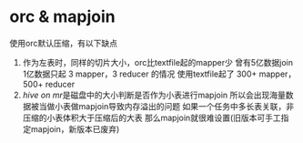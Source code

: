 # orc & mapjoin

使用orc默认压缩，有以下缺点
1. 作为左表时，同样的切片大小，orc比textfile起的mapper少
    曾有5亿数据join 1亿数据只起 3 mapper，3 reducer 的情况
    使用textfile起了 300+ mapper，500+ reducer
2. *hive on mr*是磁盘中的大小判断是否作为小表进行mapjoin
    所以会出现海量数据被当做小表做mapjoin导致内存溢出的问题
    如果一个任务中多长表关联，非压缩的小表体积大于压缩后的大表
    那么mapjoin就很难设置(旧版本可手工指定mapjoin，新版本已废弃)




